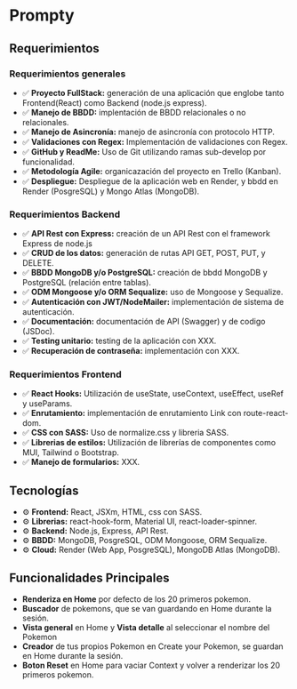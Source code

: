 # Prompty


## Requerimientos
### Requerimientos generales
- ✅ **Proyecto FullStack:** generación de una aplicación que englobe tanto Frontend(React) como Backend (node.js express).
- ✅ **Manejo de BBDD:** implentación de BBDD relacionales o no relacionales.
- ✅ **Manejo de Asincronía:** manejo de asincronía con protocolo HTTP.
- ✅ **Validaciones con Regex:** Implementación de validaciones con Regex.
- ✅ **GitHub y ReadMe:** Uso de Git utilizando ramas sub-develop por funcionalidad.
- ✅ **Metodología Agile:** organicazación del proyecto en Trello (Kanban).
- ✅ **Despliegue:** Despliegue de la aplicación web en Render, y bbdd en Render (PosgreSQL) y Mongo Atlas (MongoDB).

### Requerimientos Backend
- ✅ **API Rest con Express:** creación de un API Rest con el framework Express de node.js
- ✅ **CRUD de los datos:** generación de rutas API GET, POST, PUT, y DELETE.
- ✅ **BBDD MongoDB y/o PostgreSQL:** creación de bbdd MongoDB y PostgreSQL (relación entre tablas).
- ✅ **ODM Mongoose y/o ORM Sequalize:** uso de Mongoose y Sequalize.
- ✅ **Autenticación con JWT/NodeMailer:** implementación de sistema de autenticación.
- ✅ **Documentación:** documentación de API (Swagger) y de codigo (JSDoc).
- ✅ **Testing unitario:** testing de la aplicación con XXX.
- ✅ **Recuperación de contraseña:** implementación con XXX.

### Requerimientos Frontend
- ✅ **React Hooks:**  Utilización de useState, useContext, useEffect, useRef y useParams.
- ✅ **Enrutamiento:** implementación de enrutamiento Link con route-react-dom.
- ✅ **CSS con SASS:**  Uso de normalize.css y libreria SASS.
- ✅ **Librerias de estilos:**  Utilización de librerías de componentes como MUI, Tailwind o Bootstrap.
- ✅ **Manejo de formularios:** XXX.

## Tecnologías
- ⚙️ **Frontend:** React, JSXm, HTML, css con SASS.
- ⚙️ **Librerias:** react-hook-form, Material UI, react-loader-spinner.
- ⚙️ **Backend:** Node.js, Express, API Rest.
- ⚙️ **BBDD:** MongoDB, PosgreSQL, ODM Mongoose, ORM Sequalize.
- ⚙️ **Cloud:** Render (Web App, PosgreSQL), MongoDB Atlas (MongoDB).

## Funcionalidades Principales
  - **Renderiza en Home** por defecto de los 20 primeros pokemon.
  - **Buscador** de pokemons, que se van guardando en Home durante la sesión.
  - **Vista general** en Home y **Vista detalle** al seleccionar el nombre del Pokemon
  - **Creador** de tus propios Pokemon en Create your Pokemon, se guardan en Home durante la sesión.
  - **Boton Reset** en Home para vaciar Context y volver a renderizar los 20 primeros pokemon.